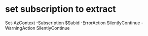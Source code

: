 # set subscription to extract
Set-AzContext -Subscription $Subid -ErrorAction SilentlyContinue -WarningAction SilentlyContinue


